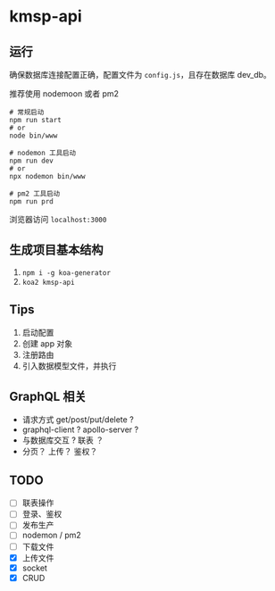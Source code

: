 # kmsp-api

## 运行

确保数据库连接配置正确，配置文件为 `config.js`，且存在数据库 dev_db。

推荐使用 nodemoon 或者 pm2

```shell
# 常规启动
npm run start
# or
node bin/www

# nodemon 工具启动
npm run dev
# or
npx nodemon bin/www

# pm2 工具启动
npm run prd
```

浏览器访问 `localhost:3000`

## 生成项目基本结构

1. `npm i -g koa-generator`
2. `koa2 kmsp-api`

## Tips

1. 启动配置
2. 创建 app 对象
3. 注册路由
4. 引入数据模型文件，并执行

## GraphQL 相关

- 请求方式 get/post/put/delete ?
- graphql-client ? apollo-server ?
- 与数据库交互 ? 联表 ？
- 分页？ 上传？ 鉴权？

## TODO

- [ ] 联表操作
- [ ] 登录、鉴权
- [ ] 发布生产
- [ ] nodemon / pm2
- [ ] 下载文件
- [x] 上传文件
- [x] socket
- [x] CRUD
